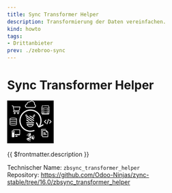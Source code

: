 ```yaml
---
title: Sync Transformer Helper
description: Transformierung der Daten vereinfachen.
kind: howto
tags:
- Drittanbieter
prev: ./zebroo-sync
---
```

# Sync Transformer Helper
![](attachments/icon_odoo_zbsync.png)

{{ $frontmatter.description }}

Technischer Name: `zbsync_transformer_helper`\
Repository: <https://github.com/Odoo-Ninjas/zync-stable/tree/16.0/zbsync_transformer_helper>